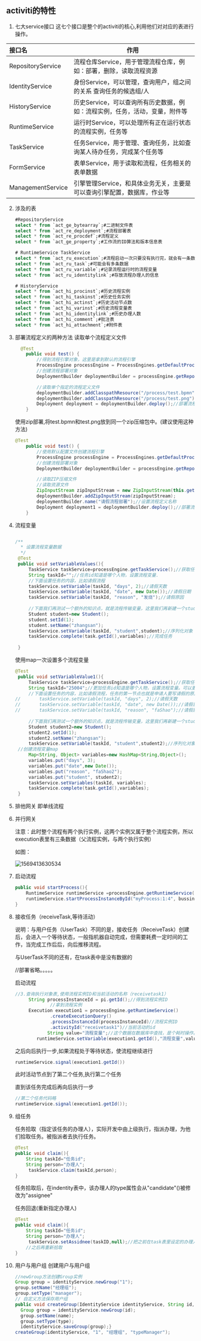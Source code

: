 ## activiti的特性

1. 七大service接口
   这七个接口是整个的activiti的核心,利用他们对对应的表进行操作。

| 接口名            | 作用                                                         |
| :---------------- | ------------------------------------------------------------ |
| RepositoryService | 流程仓库Service，用于管理流程仓库，例如：部署，删除，读取流程资源 |
| IdentityService   | 身份Service，可以管理，查询用户，组之间的关系 查询任务的候选组/人 |
| HistoryService    | 历史Service，可以查询所有历史数据，例如：流程实例，任务，活动，变量，附件等 |
| RuntimeService    | 运行时Service，可以处理所有正在运行状态的流程实例，任务等    |
| TaskService       | 任务Service，用于管理、查询任务，比如查询某人待办任务，完成某个任务等 |
| FormService       | 表单Service，用于读取和流程，任务相关的表单数据              |
| ManagementService | 引擎管理Service，和具体业务无关，主要是可以查询引擎配置，数据库，作业等 |



2. 涉及的表

   ```sql
   #RepositoryService
   select * from `act_ge_bytearray`;#二进制文件表
   select * from `act_re_deployment`;#流程部署表
   select * from `act_re_procdef`;#流程定义
   select * from `act_ge_property`;#工作流的ID算法和版本信息表
   
   # RuntimeService TaskService
   select * from `act_ru_execution`;#流程启动一次只要没有执行完，就会有一条数据
   select * from `act_ru_task`;#可能会有多条数据
   select * from `act_ru_variable`;#记录流程运行时的流程变量
   select * from `act_ru_identitylink`;#存放流程办理人的信息
   
   # HistoryService
   select * from `act_hi_procinst`;#历史流程实例
   select * from `act_hi_taskinst`;#历史任务实例
   select * from `act_hi_actinst`;#历史活动节点数
   select * from `act_hi_varinst`;#历史流程变量表
   select * from `act_hi_identitylink`;#历史办理人数
   select * from `act_hi_comment`;#批注表
   select * from `act_hi_attachment`;#附件表
   ```

3. 部署流程定义的两种方法
   读取单个流程定义文件

   ```java
     @Test
       public void test() {
           //得到流程引擎对象，这里是拿到默认的流程引擎
           ProcessEngine processEngine = ProcessEngines.getDefaultProcessEngine();
           //创建流程部署对象
           DeploymentBuilder deploymentBuilder = processEngine.getRepositoryService().createDeployment();
   
           //读取单个指定的流程定义文件
           deploymentBuilder.addClasspathResource("/process/test.bpmn");
           deploymentBuilder.addClasspathResource("/process/test.png");
           Deployment deployment = deploymentBuilder.deploy();//部署流程
       }
   ```

   使用zip部署,将test.bpmn和test.png放到同一个zip压缩包中。(建议使用这种方法)

   ```java
   @Test
       public void test() {
           //使用默认配置文件创建流程引擎
           ProcessEngine processEngine = ProcessEngines.getDefaultProcessEngine();
           //创建流程部署对象
           DeploymentBuilder deploymentBuilder = processEngine.getRepositoryService().createDeployment();
   
           //读取ZIP压缩文件
           //读取资源文件
           ZipInputStream zipInputStream = new ZipInputStream(this.getClass().getClassLoader().getResourceAsStream("/process/process.zip"));
           deploymentBuilder.addZipInputStream(zipInputStream);
           deploymentBuilder.name("请假流程部署");//设置流程定义名称
           Deployment deployment1 = deploymentBuilder.deploy();//部署流程
       }
   ```

4. 流程变量

   ```java
   
   /**
   	 * 设置流程变量数据
   	 */
   	@Test
   	public void setVariableValues(){
   		TaskService taskService=processEngine.getTaskService();//获取任务
   		String taskId="";//任务id知道是哪个人物，设置流程变量.
   		//下面设置任务的内容，比如请假流程
   		taskService.setVariable(taskId, "days", 2);//请假天数
   		taskService.setVariable(taskId, "date", new Date());//请假日期
   		taskService.setVariable(taskId, "reason", "发烧");//请假原因
   		
   		//下面我们再测试一个额外的知识点，就是流程传输变量，这里我们再新建一个student对象，对象有id 和name两个属性,还有就是序列化传输
   		Student student=new Student();
   		student.setId(1);
   		student.setName("zhangsan");
   		taskService.setVariable(taskId, "student",student);//序列化对象
   		taskService.complete(task.getId(),variables);//完成任务
   		
   	}
   ```

   使用map一次设置多个流程变量

   ```java
   @Test
   	public void setVariableValue1(){
   		TaskService taskService=processEngine.getTaskService();//获取任务
   		String taskId="25004";//更加任务id知道是哪个人物，设置流程变量。可以更加查看任务方法查看任务的id，可以到数据库直接看
   		//下面设置任务的内容，比如请假流程，任务的第一节点也就是申请人要写请假的原因
   //		taskService.setVariable(taskId, "days", 2);//请假天数
   //		taskService.setVariable(taskId, "date", new Date());//请假日期
   //		taskService.setVariable(taskId, "reason", "faShao");//请假原因
   		
   		//下面我们再测试一个额外的知识点，就是流程传输变量，这里我们再新建一个student对象，对象有id 和name两个属性,还有就是序列化传输
   		Student student2=new Student();
   		student2.setId(1);
   		student2.setName("zhangsan");
   		taskService.setVariable(taskId, "student",student2);//序列化对象
   	//创建流程变量map
   		Map<String, Object> variables=new HashMap<String,Object>();
   		variables.put("days", 3);
   		variables.put("date",new Date());
   		variables.put("reason", "faShao2");
   		variables.put("student", student2);
   		taskService.setVariables(taskId, variables);
   		taskService.complete(task.getId(),variables);
   	}
   ```

5. 排他网关
   即单线流程

6. 并行网关

   ​    注意：此时整个流程有两个执行实例，这两个实例又属于整个流程实例，所以execution表里有三条数据（父流程实例，与两个执行实例）

   

   如图：

   ![1569413630534](C:\Users\admi\AppData\Roaming\Typora\typora-user-images\1569413630534.png)

   

7. 启动流程

   ```java
   public void startProcess(){
       RuntimeService runtimeService =processEngine.getRuntimeService();
       runtimeService.startProcessInstanceById("myProcess:1:4", bussinessKey);//用流程id启动
   }
   ```

8. 接收任务（receiveTask,等待活动）

   说明：与用户任务（UserTask）不同的是，接收任务（ReceiveTask）创建后，会进入一个等待状态，一般指机器自动完成，但需要耗费一定时间的工作，当完成工作后后，向后推移流程。

   与UserTask不同的还有，在task表中是没有数据的

   //部署省略。。。。。

   启动流程

   ```java
   //3.查询执行对象表,使用流程实例ID和当前活动的名称（receivetask1）
   		String processInstanceId = pi.getId();//得到流程实例ID
   				//拿到流程实例
   		Execution execution1 = processEngine.getRuntimeService()
   				.createExecutionQuery()
   				.processInstanceId(processInstanceId)//流程实例ID
   				.activityId("receivetask1")//当前活动的id
               String value="流程变量";//这个数据在数据库中查找，是个耗时操作。
           runtimeService.setVariable(execution1.getId(),"流程变量",value)
   ```

   之后向后执行一步,如果流程处于等待状态，使流程继续进行

   ````java
   runtimeService.signal(execution1.getId())
   ````

   此时活动节点到了第二个任务,执行第二个任务

   直到该任务完成后再向后执行一步

   ````java
   //第二个任务代码略
   runtimeService.signal(execution1.getId());
   ````

9. 组任务

   

   任务拾取（指定该任务的办理人），实际开发中由上级执行，指派办理，为他们拾取任务。被指派者去执行任务。

   ```java
   @Test
   public void claim(){
       String taskId="任务id";
       String person="办理人";
        taskService.claim(taskId,person);
   }
   ```

   任务拾取后，在indentity表中，该办理人的type属性会从"candidate"()被修改为"assignee"

   

   任务回退(重新指定办理人)

   ```java
   @Test
   public void claim(){
       String taskId="任务id";
       String person="办理人";
        taskService.setAssidnee(taskID,null);//把之前在task表里设定的办理人清空。
       //之后再重新拾取
   }
   ```

10. 用户与用户组
    创建用户与用户组

    ```java
    //newGroup方法创建Group实例
    Group group = identityService.newGroup("1");
    group.setName("经理组");
    group.setType("manager");
    // 自定义方法保存用户组
    public void createGroup(IdentityService identityService, String id,String name, String type) {
      Group group = identityService.newGroup(id);
      group.setName(name);
      group.setType(type);
      identityService.saveGroup(group);}
    createGroup(identityService, "1", "经理组", "typeManager");
    ```

    